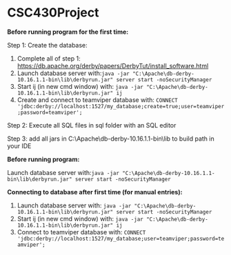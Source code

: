 # CSC430Project

**Before running program for the first time:**

Step 1: Create the database:

   1) Complete all of step 1: https://db.apache.org/derby/papers/DerbyTut/install_software.html
   2) Launch database server with:```java -jar "C:\Apache\db-derby-10.16.1.1-bin\lib\derbyrun.jar" server start -noSecurityManager```
   3) Start ij (in new cmd window) with: ```java -jar "C:\Apache\db-derby-10.16.1.1-bin\lib\derbyrun.jar" ij```
   4) Create and connect to teamviper database with: ```CONNECT 'jdbc:derby://localhost:1527/my_database;create=true;user=teamviper;password=teamviper';```

Step 2: Execute all SQL files in sql folder with an SQL editor

 Step 3: add all jars in C:\Apache\db-derby-10.16.1.1-bin\lib to build path in your IDE

**Before running program:**

  Launch database server with:```java -jar "C:\Apache\db-derby-10.16.1.1-bin\lib\derbyrun.jar" server start -noSecurityManager```


**Connecting to database after first time (for manual entries):**
   1) Launch database server with: ```java -jar "C:\Apache\db-derby-10.16.1.1-bin\lib\derbyrun.jar" server start -noSecurityManager```
   2) Start ij (in new cmd window) with: ```java -jar "C:\Apache\db-derby-10.16.1.1-bin\lib\derbyrun.jar" ij```
   3) Connect to teamviper database with: ```CONNECT 'jdbc:derby://localhost:1527/my_database;user=teamviper;password=teamviper';```
